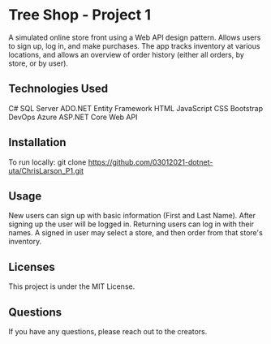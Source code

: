 # Tree Shop - Project 1
A simulated online store front using a Web API design pattern. Allows users to sign up, log in, and make purchases. The app tracks inventory at various locations, and allows an overview of order history (either all orders, by store, or by user).

## Technologies Used
C#
SQL Server
ADO.NET Entity Framework
HTML 
JavaScript 
CSS
Bootstrap
DevOps
Azure
ASP.NET Core Web API

## Installation
To run locally:
git clone https://github.com/03012021-dotnet-uta/ChrisLarson_P1.git

## Usage
New users can sign up with basic information (First and Last Name). After signing up the user will be logged in. Returning users can log in with their names. A signed in user may select a store, and then order from that store's inventory.

## Licenses
This project is under the MIT License.

## Questions
If you have any questions, please reach out to the creators.

